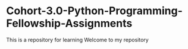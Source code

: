 # Cohort-3.0-Python-Programming-Fellowship-Assignments
This is a repository for learning
Welcome to my repository
